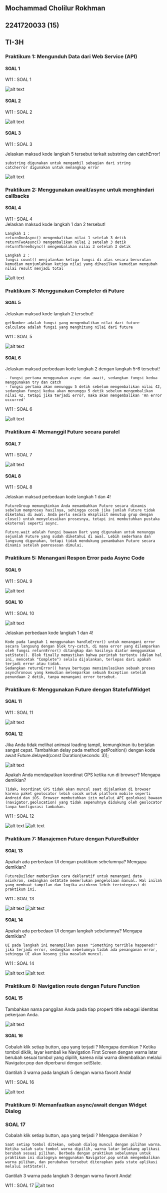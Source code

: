 ## Mochammad Cholilur Rokhman

## 2241720033 (15)

## TI-3H

### Praktikum 1: Mengunduh Data dari Web Service (API)

#### SOAL 1
W11 : SOAL 1

![alt text](image.png)

#### SOAL 2
W11 : SOAL 2

![alt text](image-1.png)

#### SOAL 3
W11 : SOAL 3 

Jelaskan maksud kode langkah 5 tersebut terkait substring dan catchError!

    substring digunakan untuk mengambil sebagian dari string
    catcherror digunakan untuk menangkap error

![alt text](<WhatsApp Image 2024-11-21 at 11.25.22_cabd67d9.jpg>)


### Praktikum 2: Menggunakan await/async untuk menghindari callbacks

#### SOAL 4
W11 : SOAL 4 <br>
Jelaskan maksud kode langkah 1 dan 2 tersebut! <br>

    Langkah 1 : 
    returnOneAsync() mengembalikan nilai 1 setelah 3 detik 
    returnTwoAsync() mengembalikan nilai 2 setelah 3 detik 
    returnThreeAsync() mengembalikan nilai 3 setelah 3 detik 

    Langkah 2 :
    fungsi count() menjalankan ketiga fungsi di atas secara berurutan kemudian menjumlahkan ketiga nilai yang dihasilkan kemudian mengubah nilai result menjadi total
  
![alt text](<WhatsApp Image 2024-11-21 at 11.29.56_5e006b59.jpg>)

### Praktikum 3: Menggunakan Completer di Future

#### SOAL 5
Jelaskan maksud kode langkah 2 tersebut!

    getNumber adalah fungsi yang mengembalikan nilai dari future
    calculate adalah fungsi yang menghitung nilai dari future
 
W11 : SOAL 5

![alt text](<WhatsApp Image 2024-11-21 at 11.43.45_1280d9c2.jpg>)

#### SOAL 6

Jelaskan maksud perbedaan kode langkah 2 dengan langkah 5-6 tersebut!

    - fungsi pertama menggunakan async dan await, sedangkan fungsi kedua menggunakan try dan catch
    - fungsi pertama akan menunggu 5 detik sebelum mengembalikan nilai 42, sedangkan fungsi kedua akan menunggu 5 detik sebelum mengembalikan nilai 42, tetapi jika terjadi error, maka akan mengembalikan 'An error occurred'

W11 : SOAL 6

![alt text](<WhatsApp Image 2024-11-21 at 12.01.50_265871be.jpg>)

### Praktikum 4: Memanggil Future secara paralel

#### SOAL 7
W11 : SOAL 7

![alt text](<WhatsApp Image 2024-11-21 at 12.17.08_170141e7.jpg>)

#### SOAL 8
W11 : SOAL 8 <br>

Jelaskan maksud perbedaan kode langkah 1 dan 4!

    FutureGroup memungkinkan Anda menambahkan Future secara dinamis sebelum memproses hasilnya, sehingga cocok jika jumlah Future tidak diketahui di awal. Anda perlu secara eksplisit menutup grup dengan close() untuk menyelesaikan prosesnya, tetapi ini membutuhkan pustaka eksternal seperti async.

    Future.wait adalah fungsi bawaan Dart yang digunakan untuk menunggu sejumlah Future yang sudah diketahui di awal. Lebih sederhana dan langsung digunakan, tetapi tidak mendukung penambahan Future secara dinamis setelah pemrosesan dimulai.

### Praktikum 5: Menangani Respon Error pada Async Code

#### SOAL 9
W11 : SOAL 9

![alt text](<WhatsApp Image 2024-11-21 at 12.30.57_7c162c57.jpg>)

#### SOAL 10

W11 : SOAL 10

![alt text](<WhatsApp Image 2024-11-21 at 12.33.50_dda9a756.jpg>)

Jelaskan perbedaan kode langkah 1 dan 4!

    Kode pada langkah 1 menggunakan handleError() untuk menangani error secara langsung dengan blok try-catch, di mana error yang dilemparkan oleh fungsi returnError() ditangkap dan hasilnya diatur menggunakan setState(). Blok finally memastikan bahwa perintah tertentu (dalam hal ini, mencetak "Complete") selalu dijalankan, terlepas dari apakah terjadi error atau tidak. 
    Sedangkan returnError() hanya bertugas mensimulasikan sebuah proses asynchronous yang kemudian melemparkan sebuah Exception setelah penundaan 2 detik, tanpa menangani error tersebut.

### Praktikum 6: Menggunakan Future dengan StatefulWidget

#### SOAL 11
W11 : SOAL 11

![alt text](<WhatsApp Image 2024-11-21 at 12.52.59_d7fe6433.jpg>)

#### SOAL 12

Jika Anda tidak melihat animasi loading tampil, kemungkinan itu berjalan sangat cepat. Tambahkan delay pada method getPosition() dengan kode await Future.delayed(const Duration(seconds: 3));

![alt text](image-2.png)

Apakah Anda mendapatkan koordinat GPS ketika run di browser? Mengapa demikian?

    Tidak, koordinat GPS tidak akan muncul saat dijalankan di browser karena paket geolocator lebih cocok untuk platform mobile seperti Android dan iOS. Browser membutuhkan izin melalui API geolokasi bawaan (navigator.geolocation) yang tidak sepenuhnya didukung oleh geolocator tanpa konfigurasi tambahan.

W11 : SOAL 12

![alt text](<WhatsApp Image 2024-11-21 at 12.59.38_e7f0b260.jpg>)
![alt text](<WhatsApp Image 2024-11-21 at 12.52.59_d7fe6433.jpg>)

### Praktikum 7: Manajemen Future dengan FutureBuilder

#### SOAL 13

Apakah ada perbedaan UI dengan praktikum sebelumnya? Mengapa demikian?

    FutureBuilder memberikan cara deklaratif untuk menangani data asinkron, sedangkan setState memerlukan pengelolaan manual. Hal inilah yang membuat tampilan dan logika asinkron lebih terintegrasi di praktikum ini.

W11 : SOAL 13

![alt text](<WhatsApp Image 2024-11-21 at 12.59.38_e7f0b260.jpg>)
![alt text](<WhatsApp Image 2024-11-21 at 12.52.59_d7fe6433.jpg>)

#### SOAL 14

Apakah ada perbedaan UI dengan langkah sebelumnya? Mengapa demikian?

    UI pada langkah ini menampilkan pesan "Something terrible happened!" jika terjadi error, sedangkan sebelumnya tidak ada penanganan error, sehingga UI akan kosong jika masalah muncul.

W11 : SOAL 14

![alt text](<WhatsApp Image 2024-11-21 at 12.59.38_e7f0b260.jpg>)
![alt text](<WhatsApp Image 2024-11-21 at 12.52.59_d7fe6433.jpg>)

### Praktikum 8: Navigation route dengan Future Function

#### SOAL 15

Tambahkan nama panggilan Anda pada tiap properti title sebagai identitas pekerjaan Anda.

![alt text](image-3.png)

#### SOAL 16

Cobalah klik setiap button, apa yang terjadi ? Mengapa demikian ?
Ketika tombol diklik, layar kembali ke Navigation First Screen dengan warna latar berubah sesuai tombol yang dipilih, karena nilai warna dikembalikan melalui Navigator.pop dan diperbarui dengan setState.

Gantilah 3 warna pada langkah 5 dengan warna favorit Anda!

W11 : SOAL 16

![alt text](gif1.gif)

### Praktikum 9: Memanfaatkan async/await dengan Widget Dialog
### SOAL 17 
Cobalah klik setiap button, apa yang terjadi ? Mengapa demikian ?

    Saat setiap tombol ditekan, sebuah dialog muncul dengan pilihan warna. Ketika salah satu tombol warna dipilih, warna latar belakang aplikasi berubah sesuai pilihan. Berbeda dengan praktikum sebelumnya untuk praktikum ini dialognya menggunakan Navigator.pop untuk mengembalikan warna pilihan, dan perubahan tersebut diterapkan pada state aplikasi melalui setState().

Gantilah 3 warna pada langkah 3 dengan warna favorit Anda!

W11 : SOAL 17
![alt text](gif2.gif)

